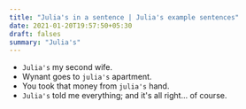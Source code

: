 ```yaml
---
title: "Julia's in a sentence | Julia's example sentences"
date: 2021-01-20T19:57:50+05:30
draft: falses
summary: "Julia's"
---
```

- `Julia's` my second wife.
- Wynant goes to `julia's` apartment.
- You took that money from `julia's` hand.
- `Julia's` told me everything; and it's all right... of course.
                 

